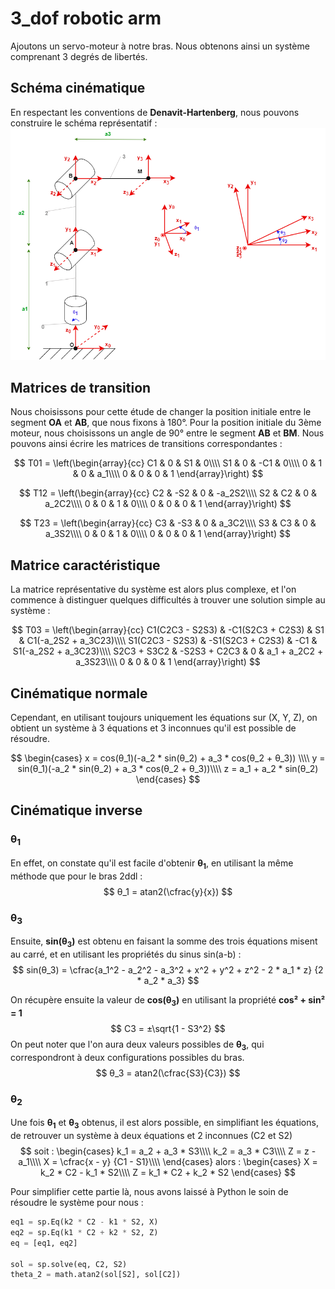 # 3_dof robotic arm

Ajoutons un servo-moteur à notre bras. 
Nous obtenons ainsi un système comprenant 3 degrés de libertés. 

## Schéma cinématique
En respectant les conventions de **Denavit-Hartenberg**, nous pouvons construire le schéma représentatif :
![schema_3dof](images/3dof_luna_arm.drawio.png)

## Matrices de transition
Nous choisissons pour cette étude de changer la position initiale entre le segment **OA** et **AB**, que nous fixons à 180°. Pour la position initiale du 3ème moteur, nous choisissons un angle de 90° entre le segment **AB** et **BM**. Nous pouvons ainsi écrire les matrices de transitions correspondantes :

$$
T01 = 
\left(\begin{array}{cc}
C1 & 0 & S1 & 0\\\\
S1 & 0 & -C1 & 0\\\\
0 & 1 & 0 & a_1\\\\
0 & 0 & 0 & 1
\end{array}\right)
$$

$$
T12 = 
\left(\begin{array}{cc}
C2 & -S2 & 0 & -a_2S2\\\\
S2 & C2 & 0 & a_2C2\\\\
0 & 0 & 1 & 0\\\\
0 & 0 & 0 & 1
\end{array}\right)
$$

$$
T23 = 
\left(\begin{array}{cc}
C3 & -S3 & 0 & a_3C2\\\\
S3 & C3 & 0 & a_3S2\\\\
0 & 0 & 1 & 0\\\\
0 & 0 & 0 & 1
\end{array}\right)
$$

## Matrice caractéristique
La matrice représentative du système est alors plus complexe, et l'on commence à distinguer quelques difficultés à trouver une solution simple au système : 

$$
T03 = 
\left(\begin{array}{cc}
C1(C2C3 - S2S3) & -C1(S2C3 + C2S3) & S1 & C1(-a_2S2 + a_3C23)\\\\
S1(C2C3 - S2S3) & -S1(S2C3 + C2S3) & -C1 & S1(-a_2S2 + a_3C23)\\\\
S2C3 + S3C2 & -S2S3 + C2C3 & 0 & a_1 + a_2C2 + a_3S23\\\\
0 & 0 & 0 & 1
\end{array}\right)
$$

## Cinématique normale
Cependant, en utilisant toujours uniquement les équations sur (X, Y, Z), on obtient un système à 3 équations et 3 inconnues qu'il est possible de résoudre. 

$$ 
\begin{cases}
    x = cos(θ_1)(-a_2 * sin(θ_2) + a_3 * cos(θ_2 + θ_3)) \\\\
    y = sin(θ_1)(-a_2 * sin(θ_2) + a_3 * cos(θ_2 + θ_3))\\\\
    z = a_1 + a_2 * sin(θ_2)
\end{cases}
$$

## Cinématique inverse
### θ<sub>1</sub>
En effet, on constate qu'il est facile d'obtenir **θ<sub>1</sub>**, en utilisant la même méthode que pour le bras 2ddl :
$$
θ_1 = atan2(\cfrac{y}{x})
$$

### θ<sub>3</sub>
Ensuite, **sin(θ<sub>3</sub>)** est obtenu en faisant la somme des trois équations misent au carré, et en utilisant les propriétés du sinus sin(a-b) :
$$
sin(θ_3) = \cfrac{a_1^2 - a_2^2 - a_3^2 + x^2 + y^2 + z^2 - 2 * a_1 * z} {2 * a_2 * a_3}
$$

On récupère ensuite la valeur de **cos(θ<sub>3</sub>)** en utilisant la propriété **cos² + sin² = 1**
$$
C3 = ±\sqrt{1 - S3^2}
$$
On peut noter que l'on aura deux valeurs possibles de **θ<sub>3</sub>**, qui correspondront à deux configurations possibles du bras. 
$$
θ_3 = atan2(\cfrac{S3}{C3})
$$


### θ<sub>2</sub>
Une fois **θ<sub>1</sub>** et **θ<sub>3</sub>** obtenus, il est alors possible, en simplifiant les équations, de retrouver un système à deux équations et 2 inconnues (C2 et S2)
$$
soit :
\begin{cases}
k_1 = a_2 + a_3 * S3\\\\
k_2 = a_3 * C3\\\\
Z = z - a_1\\\\
X = \cfrac{x - y} {C1 - S1}\\\\
\end{cases}
alors :
\begin{cases}
X = k_2 * C2 - k_1 * S2\\\\
Z = k_1 * C2 + k_2 * S2
\end{cases}
$$

Pour simplifier cette partie là, nous avons laissé à Python le soin de résoudre le système pour nous : 
```python
eq1 = sp.Eq(k2 * C2 - k1 * S2, X)
eq2 = sp.Eq(k1 * C2 + k2 * S2, Z)
eq = [eq1, eq2]

sol = sp.solve(eq, C2, S2)
theta_2 = math.atan2(sol[S2], sol[C2])
```
